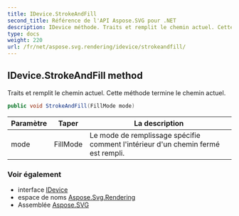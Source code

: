 ```yaml
---
title: IDevice.StrokeAndFill
second_title: Référence de l'API Aspose.SVG pour .NET
description: IDevice méthode. Traits et remplit le chemin actuel. Cette méthode termine le chemin actuel.
type: docs
weight: 220
url: /fr/net/aspose.svg.rendering/idevice/strokeandfill/
---
```

## IDevice.StrokeAndFill method

Traits et remplit le chemin actuel. Cette méthode termine le chemin actuel.

```csharp
public void StrokeAndFill(FillMode mode)
```

| Paramètre | Taper | La description |
| --- | --- | --- |
| mode | FillMode | Le mode de remplissage spécifie comment l'intérieur d'un chemin fermé est rempli. |

### Voir également

* interface [IDevice](../)
* espace de noms [Aspose.Svg.Rendering](../../idevice/)
* Assemblée [Aspose.SVG](../../../)


